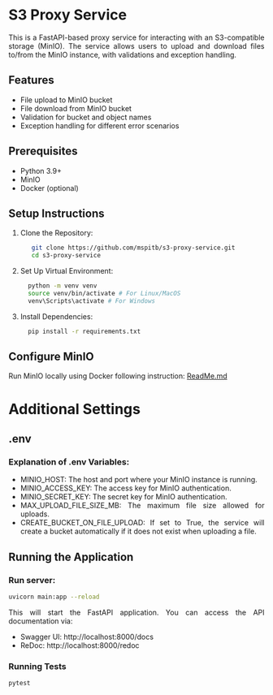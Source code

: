 # S3 Proxy Service

<div style="text-align:justify;max-width: 800px"> This is a FastAPI-based proxy service for interacting with an S3-compatible storage (MinIO). 
The service allows users to upload and download files to/from the MinIO instance, with validations and exception handling.

## Features

- File upload to MinIO bucket
- File download from MinIO bucket
- Validation for bucket and object names
- Exception handling for different error scenarios

## Prerequisites

- Python 3.9+
- MinIO
- Docker (optional)

## Setup Instructions

1. Clone the Repository:
    ```bash
       git clone https://github.com/mspitb/s3-proxy-service.git
       cd s3-proxy-service
    ```

2. Set Up Virtual Environment: </br>
    ```bash
      python -m venv venv
      source venv/bin/activate # For Linux/MacOS
      venv\Scripts\activate # For Windows
   ```

3. Install Dependencies: </br>
    ```bash
      pip install -r requirements.txt
   ```

## Configure MinIO

Run MinIO locally using Docker following instruction:
[ReadMe.md](infrastructure/docker/minio/ReadMe.md)


# Additional Settings

## .env

### Explanation of .env Variables:
- MINIO_HOST: The host and port where your MinIO instance is running.
- MINIO_ACCESS_KEY: The access key for MinIO authentication.
- MINIO_SECRET_KEY: The secret key for MinIO authentication.
- MAX_UPLOAD_FILE_SIZE_MB: The maximum file size allowed for uploads.
- CREATE_BUCKET_ON_FILE_UPLOAD: If set to True, the service will create a bucket automatically if it does not exist when
uploading a file.

## Running the Application

### Run server:
```bash
uvicorn main:app --reload

```

This will start the FastAPI application. You can access the API documentation via:

- Swagger UI: http://localhost:8000/docs
- ReDoc: http://localhost:8000/redoc

### Running Tests

```bash
pytest
```

</div>

